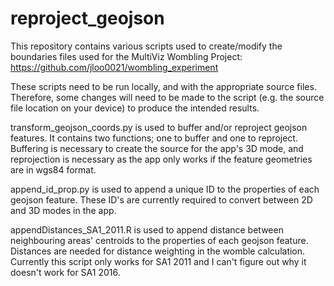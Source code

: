 # reproject_geojson
This repository contains various scripts used to create/modify the boundaries files used for the MultiViz Wombling Project: https://github.com/jloo0021/wombling_experiment

These scripts need to be run locally, and with the appropriate source files. Therefore, some changes will need to be made to the script (e.g. the source file location on your device) to produce the intended results.

transform_geojson_coords.py is used to buffer and/or reproject geojson features. It contains two functions; one to buffer and one to reproject. Buffering is necessary to create the source for the app's 3D mode, and reprojection is necessary as the app only works if the feature geometries are in wgs84 format. 

append_id_prop.py is used to append a unique ID to the properties of each geojson feature. These ID's are currently required to convert between 2D and 3D modes in the app.

appendDistances_SA1_2011.R is used to append distance between neighbouring areas' centroids to the properties of each geojson feature. Distances are needed for distance weighting in the womble calculation. Currently this script only works for SA1 2011 and I can't figure out why it doesn't work for SA1 2016.
